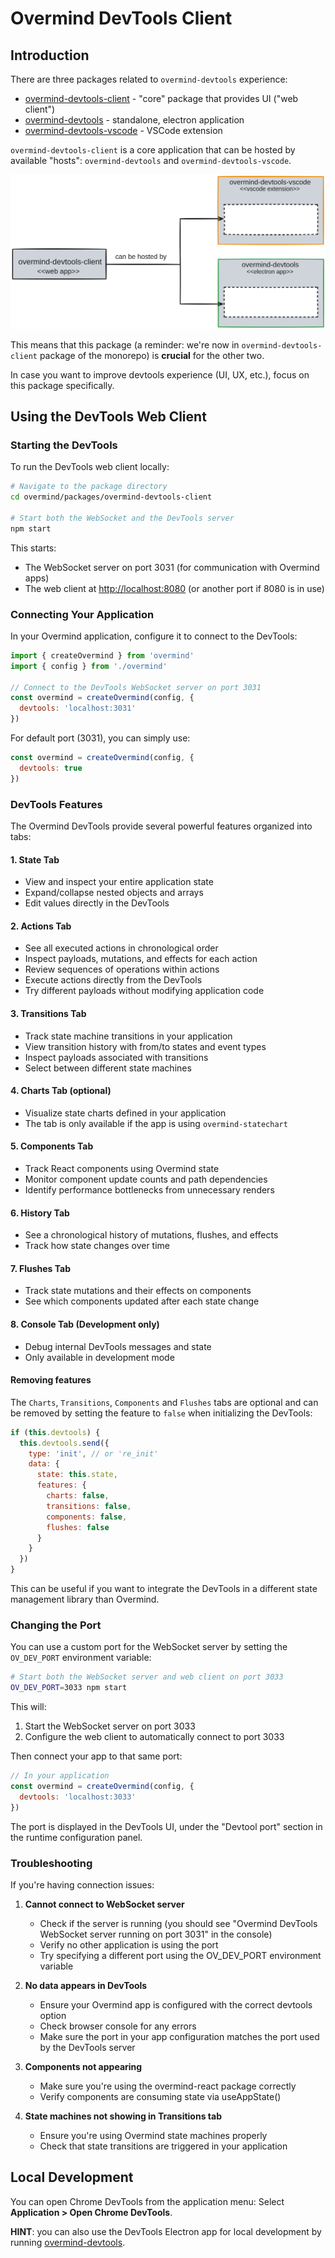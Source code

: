 # Overmind DevTools Client

## Introduction

There are three packages related to `overmind-devtools` experience:

- [overmind-devtools-client](../overmind-devtools-client/) - "core" package that provides UI ("web client")
- [overmind-devtools](../overmind-devtools/README.md) - standalone, electron application
- [overmind-devtools-vscode](../overmind-devtools-vscode/) - VSCode extension

`overmind-devtools-client` is a core application that can be hosted by available "hosts": `overmind-devtools` and `overmind-devtools-vscode`.

![overmind-devtools-packages](./docs/assets/overmind-devtools-packages.png)

This means that this package (a reminder: we're now in `overmind-devtools-client` package of the monorepo) is **crucial** for the other two.

In case you want to improve devtools experience (UI, UX, etc.), focus on this package specifically.

## Using the DevTools Web Client

### Starting the DevTools

To run the DevTools web client locally:

```bash
# Navigate to the package directory
cd overmind/packages/overmind-devtools-client

# Start both the WebSocket and the DevTools server
npm start
```

This starts:

- The WebSocket server on port 3031 (for communication with Overmind apps)
- The web client at <http://localhost:8080> (or another port if 8080 is in use)

### Connecting Your Application

In your Overmind application, configure it to connect to the DevTools:

```javascript
import { createOvermind } from 'overmind'
import { config } from './overmind'

// Connect to the DevTools WebSocket server on port 3031
const overmind = createOvermind(config, {
  devtools: 'localhost:3031'
})
```

For default port (3031), you can simply use:

```javascript
const overmind = createOvermind(config, {
  devtools: true
})
```

### DevTools Features

The Overmind DevTools provide several powerful features organized into tabs:

#### 1. State Tab

- View and inspect your entire application state
- Expand/collapse nested objects and arrays
- Edit values directly in the DevTools

#### 2. Actions Tab

- See all executed actions in chronological order
- Inspect payloads, mutations, and effects for each action
- Review sequences of operations within actions
- Execute actions directly from the DevTools
- Try different payloads without modifying application code

#### 3. Transitions Tab

- Track state machine transitions in your application
- View transition history with from/to states and event types
- Inspect payloads associated with transitions
- Select between different state machines

#### 4. Charts Tab (optional)

- Visualize state charts defined in your application
- The tab is only available if the app is using `overmind-statechart`

#### 5. Components Tab

- Track React components using Overmind state
- Monitor component update counts and path dependencies
- Identify performance bottlenecks from unnecessary renders

#### 6. History Tab

- See a chronological history of mutations, flushes, and effects
- Track how state changes over time

#### 7. Flushes Tab

- Track state mutations and their effects on components
- See which components updated after each state change

#### 8. Console Tab (Development only)

- Debug internal DevTools messages and state
- Only available in development mode

#### Removing features

The `Charts`, `Transitions`, `Components` and `Flushes` tabs are optional and
can be removed by setting the feature to `false` when initializing the DevTools:

```javascript
if (this.devtools) {
  this.devtools.send({
    type: 'init', // or 're_init'
    data: {
      state: this.state,
      features: {
        charts: false,
        transitions: false,
        components: false,
        flushes: false
      }
    }
  })
}
```

This can be useful if you want to integrate the DevTools in a different state management library than Overmind.

### Changing the Port

You can use a custom port for the WebSocket server by setting the `OV_DEV_PORT` environment variable:

```bash
# Start both the WebSocket server and web client on port 3033
OV_DEV_PORT=3033 npm start
```

This will:

1. Start the WebSocket server on port 3033
2. Configure the web client to automatically connect to port 3033

Then connect your app to that same port:

```javascript
// In your application
const overmind = createOvermind(config, {
  devtools: 'localhost:3033'
})
```

The port is displayed in the DevTools UI, under the "Devtool port" section in the runtime configuration panel.

### Troubleshooting

If you're having connection issues:

1. **Cannot connect to WebSocket server**

   - Check if the server is running (you should see "Overmind DevTools WebSocket server running on port 3031" in the console)
   - Verify no other application is using the port
   - Try specifying a different port using the OV_DEV_PORT environment variable

2. **No data appears in DevTools**

   - Ensure your Overmind app is configured with the correct devtools option
   - Check browser console for any errors
   - Make sure the port in your app configuration matches the port used by the DevTools server

3. **Components not appearing**

   - Make sure you're using the overmind-react package correctly
   - Verify components are consuming state via useAppState()

4. **State machines not showing in Transitions tab**

   - Ensure you're using Overmind state machines properly
   - Check that state transitions are triggered in your application

## Local Development

You can open Chrome DevTools from the application menu: Select **Application > Open Chrome DevTools**.

**HINT**: you can also use the DevTools Electron app for local development by running [overmind-devtools](../overmind-devtools/README.md).
